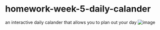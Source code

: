 # homework-week-5-daily-calander
an interactive daily calander that allows you to plan out your day
![image](https://user-images.githubusercontent.com/67080837/89377133-0a10a680-d6a6-11ea-85de-604d357270c5.png)
